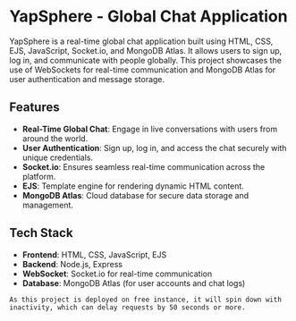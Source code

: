 # YapSphere - Global Chat Application

YapSphere is a real-time global chat application built using HTML, CSS, EJS, JavaScript, Socket.io, and MongoDB Atlas. It allows users to sign up, log in, and communicate with people globally. This project showcases the use of WebSockets for real-time communication and MongoDB Atlas for user authentication and message storage.

## Features

- **Real-Time Global Chat**: Engage in live conversations with users from around the world.
- **User Authentication**: Sign up, log in, and access the chat securely with unique credentials.
- **Socket.io**: Ensures seamless real-time communication across the platform.
- **EJS**: Template engine for rendering dynamic HTML content.
- **MongoDB Atlas**: Cloud database for secure data storage and management.

## Tech Stack

- **Frontend**: HTML, CSS, JavaScript, EJS
- **Backend**: Node.js, Express
- **WebSocket**: Socket.io for real-time communication
- **Database**: MongoDB Atlas (for user accounts and chat logs)


``` As this project is deployed on free instance, it will spin down with inactivity, which can delay requests by 50 seconds or more. ```
